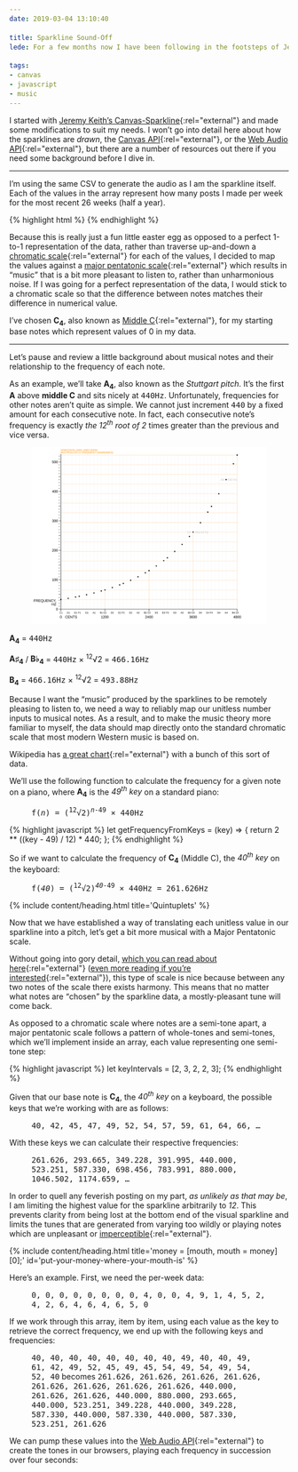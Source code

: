 ```yaml
---
date: 2019-03-04 13:10:40

title: Sparkline Sound-Off
lede: For a few months now I have been following in the footsteps of Jeremy Keith and displaying sparklines representing my activity over time with different post types. As an added bonus, a little tune based on the sparkline’s values plays when you click on the sparkline. With a moderate amount of musical theory under my belt, here’s how I accomplished that audio delight.

tags:
- canvas
- javascript
- music
---
```


I started with [Jeremy Keith’s Canvas-Sparkline](https://github.com/adactio/Canvas-Sparkline/blob/master/sparkline.js){:rel="external"} and made some modifications to suit my needs. I won’t go into detail here about how the sparklines are *drawn*, the [Canvas API](https://developer.mozilla.org/en-US/docs/Web/API/Canvas_API){:rel="external"}, or the [Web Audio API](https://developer.mozilla.org/en-US/docs/Web/API/Web_Audio_API){:rel="external"}, but there are a number of resources out there if you need some background before I dive in.

--------

I’m using the same CSV to generate the audio as I am the sparkline itself. Each of the values in the array represent how many posts I made per week for the most recent 26 weeks (half a year).

{% highlight html %}
<canvas id="sparkline-demo-1" class="sparkline" width="160" height="24" data-values="0,0,0,0,0,0,0,0,4,0,0,4,9,1,4,5,2,4,2,6,4,6,4,6,5,0"></canvas>
{% endhighlight %}

Because this is really just a fun little easter egg as opposed to a perfect 1-to-1 representation of the data, rather than traverse up-and-down a [chromatic scale](https://en.wikipedia.org/wiki/Chromatic_scale){:rel="external"} for each of the values, I decided to map the values against a [major pentatonic scale](https://en.wikipedia.org/wiki/Pentatonic_scale){:rel="external"} which results in <q>music</q> that is a bit more pleasant to listen to, rather than unharmonious noise. If I was going for a perfect representation of the data, I would stick to a chromatic scale so that the difference between notes matches their difference in numerical value.

I’ve chosen **C<sub>4</sub>**, also known as [Middle C](https://en.wikipedia.org/wiki/C_(musical_note)){:rel="external"}, for my starting base notes which represent values of 0 in my data.

-------

Let’s pause and review a little background about musical notes and their relationship to the frequency of each note.

As an example, we’ll take **A<sub>4</sub>**, also known as the *Stuttgart pitch*. It’s the first **A** above **middle C** and sits nicely at <samp>440Hz</samp>. Unfortunately, frequencies for other notes aren’t quite as simple. We cannot just increment <samp>440</samp> by a fixed amount for each consecutive note. In fact, each consecutive note’s frequency is exactly *the 12<sup>th</sup> root of 2* times greater than the previous and vice versa.

<figure>
    <a href="/images/content/diatonic-scale.svg">
        <img src="/images/content/diatonic-scale.svg" alt="graph showing the logarithmic relationship of frequencies in a diatonic scale">
    </a>
</figure>

**A<sub>4</sub>** = <samp>440Hz</samp>

**A♯<sub>4</sub>** / **B♭<sub>4</sub>** = <samp>440Hz</samp> × <sup>12</sup>√2 = <samp>466.16Hz</samp>

**B<sub>4</sub>** = <samp>466.16Hz</samp> × <sup>12</sup>√2 = <samp>493.88Hz</samp>

Because I want the <q>music</q> produced by the sparklines to be remotely pleasing to listen to, we need a way to reliably map our unitless number inputs to musical notes. As a result, and to make the music theory more familiar to myself, the data should map directly onto the standard chromatic scale that most modern Western music is based on.

Wikipedia has [a great chart](https://upload.wikimedia.org/wikipedia/commons/a/ad/Piano_key_frequencies.png){:rel="external"} with a bunch of this sort of data.

We’ll use the following function to calculate the frequency for a given note on a piano, where **A<sub>4</sub>** is the *<var>49</var><sup>th</sup> key* on a standard piano:

<figure>
    <samp class="beta">f(<var>n</var>) = (<sup>12</sup>√2)<sup><var>n</var>-49</sup> × 440Hz</samp>
</figure>

{% highlight javascript %}
let getFrequencyFromKeys = (key) => {
    return 2 ** ((key - 49) / 12) * 440;
};
{% endhighlight %}

So if we want to calculate the frequency of **C<sub>4</sub>** (Middle C), the *<var>40</var><sup>th</sup> key* on the keyboard:

<figure>
    <samp>f(<var>40</var>) = (<sup>12</sup>√2)<sup><var>40</var>-49</sup> × 440Hz = 261.626Hz</samp>
</figure>


{% include content/heading.html title='Quintuplets' %}

Now that we have established a way of translating each unitless value in our sparkline into a pitch, let’s get a bit more musical with a Major Pentatonic scale.

Without going into gory detail, [which you can read about here](https://en.wikipedia.org/wiki/Pentatonic_scale){:rel="external"} ([even more reading if you’re interested](){:rel="external"}), this type of scale is nice because between any two notes of the scale there exists harmony. This means that no matter what notes are <q>chosen</q> by the sparkline data, a mostly-pleasant tune will come back.

As opposed to a chromatic scale where notes are a semi-tone apart, a major pentatonic scale follows a pattern of whole-tones and semi-tones, which we’ll implement inside an array, each value representing one semi-tone step:

{% highlight javascript %}
let keyIntervals = [2, 3, 2, 2, 3];
{% endhighlight %}

Given that our base note is **C<sub>4</sub>**, the *<var>40</var><sup>th</sup> key* on a keyboard, the possible keys that we’re working with are as follows:

<figure>
    <samp style="max-width: var(--measure-line-length-responsive);">40, 42, 45, 47, 49, 52, 54, 57, 59, 61, 64, 66, …</samp>
</figure>

With these keys we can calculate their respective frequencies:

<figure>
    <samp style="max-width: var(--measure-line-length-responsive);">261.626, 293.665, 349.228, 391.995, 440.000, 523.251, 587.330, 698.456, 783.991, 880.000, 1046.502, 1174.659, …</samp>
</figure>

In order to quell any feverish posting on my part, *as unlikely as that may be*, I am limiting the highest value for the sparkline arbitrarily to <var>12</var>. This prevents clarity from being lost at the bottom end of the visual sparkline and limits the tunes that are generated from varying too wildly or playing notes which are unpleasant or [imperceptible](https://en.wikipedia.org/wiki/Hearing_range){:rel="external"}.


{% include content/heading.html title='money = [mouth, mouth = money][0];' id='put-your-money-where-your-mouth-is' %}

<figure>
    <canvas id="sparkline-demo-2" class="sparkline" width="160" height="24" data-values="0,0,0,0,0,0,0,0,4,0,0,4,9,1,4,5,2,4,2,6,4,6,4,6,5,0"></canvas>
</figure>

Here’s an example. First, we need the per-week data:

<figure>
    <samp style="max-width: var(--measure-line-length-responsive);">0, 0, 0, 0, 0, 0, 0, 0, 4, 0, 0, 4, 9, 1, 4, 5, 2, 4, 2, 6, 4, 6, 4, 6, 5, 0</samp>
</figure>

If we work through this array, item by item, using each value as the key to retrieve the correct frequency, we end up with the following keys and frequencies:

<figure>
    <samp style="max-width: var(--measure-line-length-responsive);">40, 40, 40, 40, 40, 40, 40, 40, 49, 40, 40, 49, 61, 42, 49, 52, 45, 49, 45, 54, 49, 54, 49, 54, 52, 40</samp>
    <span>becomes</span>
    <samp style="max-width: var(--measure-line-length-responsive);">261.626, 261.626, 261.626, 261.626, 261.626, 261.626, 261.626, 261.626, 440.000, 261.626, 261.626, 440.000, 880.000, 293.665, 440.000, 523.251, 349.228, 440.000, 349.228, 587.330, 440.000, 587.330, 440.000, 587.330, 523.251, 261.626</samp>
</figure>

We can pump these values into the [Web Audio API](https://developer.mozilla.org/en-US/docs/Web/API/Web_Audio_API){:rel="external"} to create the tones in our browsers, playing each frequency in succession over four seconds:

<figure>
    <canvas id="sparkline-demo-3" class="sparkline" width="160" height="24" data-values="0,0,0,0,0,0,0,0,4,0,0,4,9,1,4,5,2,4,2,6,4,6,4,6,5,0"></canvas>
</figure>
